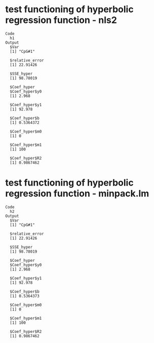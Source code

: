# test functioning of hyperbolic regression function - nls2

    Code
      h1
    Output
      $Var
      [1] "CpG#1"
      
      $relative_error
      [1] 22.91426
      
      $SSE_hyper
      [1] 98.78019
      
      $Coef_hyper
      $Coef_hyper$y0
      [1] 2.968
      
      $Coef_hyper$y1
      [1] 92.978
      
      $Coef_hyper$b
      [1] 0.5364372
      
      $Coef_hyper$m0
      [1] 0
      
      $Coef_hyper$m1
      [1] 100
      
      $Coef_hyper$R2
      [1] 0.9867462
      
      

# test functioning of hyperbolic regression function - minpack.lm

    Code
      h2
    Output
      $Var
      [1] "CpG#1"
      
      $relative_error
      [1] 22.91426
      
      $SSE_hyper
      [1] 98.78019
      
      $Coef_hyper
      $Coef_hyper$y0
      [1] 2.968
      
      $Coef_hyper$y1
      [1] 92.978
      
      $Coef_hyper$b
      [1] 0.5364373
      
      $Coef_hyper$m0
      [1] 0
      
      $Coef_hyper$m1
      [1] 100
      
      $Coef_hyper$R2
      [1] 0.9867462
      
      

